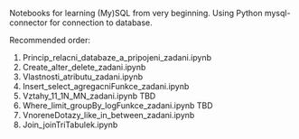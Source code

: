 Notebooks for learning (My)SQL from very beginning.
Using Python mysql-connector for connection to database.

Recommended order:
  1. Princip_relacni_databaze_a_pripojeni_zadani.ipynb
  2. Create_alter_delete_zadani.ipynb
  3. Vlastnosti_atributu_zadani.ipynb
  4. Insert_select_agregacniFunkce_zadani.ipynb
  5. Vztahy_11_1N_MN_zadani.ipynb TBD
  6. Where_limit_groupBy_logFunkce_zadani.ipynb TBD
  7. VnoreneDotazy_like_in_between_zadani.ipynb
  8. Join_joinTriTabulek.ipynb
